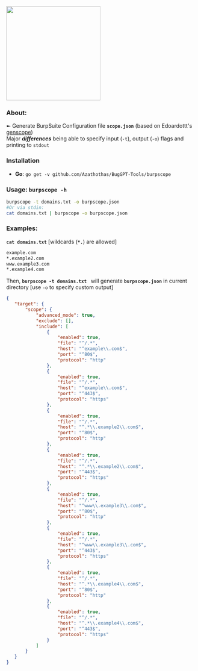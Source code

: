 <img src="https://user-images.githubusercontent.com/58171889/232513074-c4094d42-2f78-41e2-8f76-02956d969576.gif" width="250" height="250">

### About:
➼ Generate BurpSuite Configuration file **`scope.json`** (based on Edoardottt's [genscope](https://github.com/edoardottt/lit-bb-hack-tools/tree/main/genscope))     
Major ***differences*** being able to specify input (`-t`), output (`-o`) flags and printing to `stdout`  

### **Installation**
 - **Go**:  `go get -v github.com/Azathothas/BugGPT-Tools/burpscope`

 ### Usage: `burpscope -h`
 ```bash
burpscope -t domains.txt -o burpscope.json
#Or via stdin:
cat domains.txt | burpscope -o burpscope.json
```
 ### Examples: 
 **`cat domains.txt`** [wildcards (**`*.`**) are allowed]
```bash 
example.com
*.example2.com
www.example3.com
*.example4.com
 ```
 Then, **`burpscope -t domains.txt `** will generate **`burpscope.json`** in current directory [use `-o` to specify custom output]
 ```json
{
	"target": {
		"scope": {
			"advanced_mode": true,
			"exclude": [],
			"include": [
				{
					"enabled": true,
					"file": "^/.*",
					"host": "^example\\.com$",
					"port": "^80$",
					"protocol": "http"
				},
				{
					"enabled": true,
					"file": "^/.*",
					"host": "^example\\.com$",
					"port": "^443$",
					"protocol": "https"
				},
				{
					"enabled": true,
					"file": "^/.*",
					"host": "^.*\\.example2\\.com$",
					"port": "^80$",
					"protocol": "http"
				},
				{
					"enabled": true,
					"file": "^/.*",
					"host": "^.*\\.example2\\.com$",
					"port": "^443$",
					"protocol": "https"
				},
				{
					"enabled": true,
					"file": "^/.*",
					"host": "^www\\.example3\\.com$",
					"port": "^80$",
					"protocol": "http"
				},
				{
					"enabled": true,
					"file": "^/.*",
					"host": "^www\\.example3\\.com$",
					"port": "^443$",
					"protocol": "https"
				},
				{
					"enabled": true,
					"file": "^/.*",
					"host": "^.*\\.example4\\.com$",
					"port": "^80$",
					"protocol": "http"
				},
				{
					"enabled": true,
					"file": "^/.*",
					"host": "^.*\\.example4\\.com$",
					"port": "^443$",
					"protocol": "https"
				}
			]
		}
	}
}
 ```
